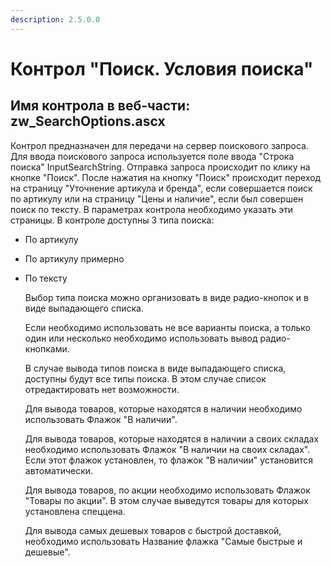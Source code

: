 ```yaml
---
description: 2.5.0.0
---
```


# Контрол "Поиск. Условия поиска"

## Имя контрола в веб-части: zw\_SearchOptions.ascx

Контрол предназначен для передачи на сервер поискового запроса. Для ввода поискового запроса используется поле ввода "Строка поиска" InputSearchString. Отправка запроса происходит по клику на кнопке "Поиск". После нажатия на кнопку "Поиск" происходит переход на страницу "Уточнение артикула и бренда", если совершается поиск по артикулу или на страницу "Цены и наличие", если был совершен поиск по тексту. В параметрах контрола необходимо указать эти страницы. В контроле доступны 3 типа поиска:

* По артикулу
* По артикулу примерно
* По тексту

  Выбор типа поиска можно организовать в виде радио-кнопок и в виде выпадающего списка. 

  Если необходимо использовать не все варианты поиска, а только один или несколько необходимо использовать вывод радио-кнопками.

  В случае вывода типов поиска в виде выпадающего списка, доступны будут все типы поиска. В этом случае список отредактировать нет возможности.

  Для вывода товаров, которые находятся в наличии необходимо использовать Флажок "В наличии".

  Для вывода товаров, которые находятся в наличии а своих складах необходимо использовать Флажок "В наличии на своих складах". Если этот флажок установлен, то флажок "В наличии" установится автоматически.

  Для вывода товаров, по акции необходимо использовать Флажок "Товары по акции". В этом случае выведутся товары для которых установлена спеццена.

  Для вывода самых дешевых товаров с быстрой доставкой, необходимо использовать Название флажка "Самые быстрые и дешевые".

